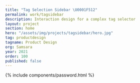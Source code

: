 ```yaml
---
title: "Tag Selection Sidebar \U0001F512"
permalink: work/tagsidebar
description: Interaction design for a complex tag selector
layout: project
section: home
hero: "/assets/img/projects/tagsidebar/hero.jpg"
tag: productdesign
tagname: Product Design
org: Samsara
year: 2021
order: 100
published: false
---
```


{% include components/password.html %}
